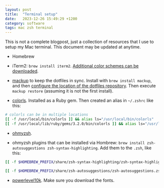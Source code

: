 ```yaml
---
layout: post
title:  "Terminal setup"
date:   2023-12-26 15:49:29 +1200
category: software
tags: mac zsh terminal
---
```


This is not a complete blogpost, just a collection of resources that I use
to setup my Mac terminal. This document may be updated at anytime.

* Homebrew

* iTerm2: `brew install iterm2`. [Additional color schemes can be downloaded](https://iterm2colorschemes.com).

* [mackup](https://github.com/lra/mackup) to keep the dotfiles in sync. Install with `brew install mackup`, and then [configure the location of the dotfiles repository](https://github.com/lra/mackup/blob/master/doc/README.md). Then execute `mackup restore` (assuming it is not the first install).

* [colorls](https://github.com/athityakumar/colorls). Installed as a Ruby gem. Then created an alias in `~/.zshrc` like this:

```zsh
# colorls can be in multiple locations
[[ -f /usr/local/bin/colorls ]] && alias ls="/usr/local/bin/colorls"
[[ -f /usr/local/lib/ruby/gems/3.2.0/bin/colorls ]] && alias ls="/usr/local/lib/ruby/gems/3.2.0/bin/colorls"
```

* [ohmyzsh](https://ohmyz.sh).

* ohmyzsh plugins that can be installed via Hombrew: `brew install zsh-autosuggestions zsh-syntax-highlighting`. Add them to the `.zsh`, like this:

```zsh
[[ -f $HOMEBREW_PREFIX/share/zsh-syntax-highlighting/zsh-syntax-highlighting.zsh ]] && source $HOMEBREW_PREFIX/share/zsh-syntax-highlighting/zsh-syntax-highlighting.zsh

[[ -f $HOMEBREW_PREFIX/share/zsh-autosuggestions/zsh-autosuggestions.zsh ]] && source $HOMEBREW_PREFIX/share/zsh-autosuggestions/zsh-autosuggestions.zsh
```

* [powerlevel10k](https://github.com/romkatv/powerlevel10k). Make sure you download the fonts.
